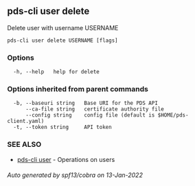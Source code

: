 ## pds-cli user delete

Delete user with username USERNAME

```
pds-cli user delete USERNAME [flags]
```

### Options

```
  -h, --help   help for delete
```

### Options inherited from parent commands

```
  -b, --baseuri string   Base URI for the PDS API
      --ca-file string   certificate authority file
      --config string    config file (default is $HOME/pds-client.yaml)
  -t, --token string     API token
```

### SEE ALSO

* [pds-cli user](pds-cli_user.md)	 - Operations on users

###### Auto generated by spf13/cobra on 13-Jan-2022
